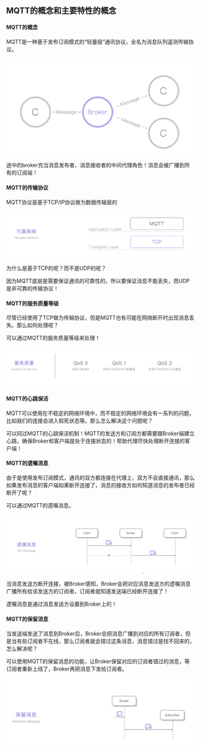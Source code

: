 ## MQTT的概念和主要特性的概念



#### MQTT的概念

MQTT是一种基于发布订阅模式的“轻量级”通讯协议，全名为消息队列遥测传输协议。

![avatar](../images/WechatIMG705.png)

途中的broker充当消息发布者、消息接收者的中间代理角色！消息会被广播到所有的订阅端！



#### MQTT的传输协议

MQTT协议是基于TCP/IP协议做为数据传输层的

![avatar](../images/WechatIMG706.png)

为什么是基于TCP的呢？而不是UDP的呢？

因为MQTT底层是需要保证通讯的可靠性的，所以要保证消息不能丢失，而UDP是非可靠的传输协议！



#### MQTT的服务质量等级

尽管已经使用了TCP做为传输协议，但是MQTT也有可能在网络断开时出现消息丢失。那么如何处理呢？

可以通过MQTT的服务质量等级来处理！

![avatar](../images/WechatIMG707.png)



#### MQTT的心跳保活

MQTT可以使用在不稳定的网络环境中，而不稳定的网络环境会有一系列的问题，比如我们的连接会进入假死状态等。那么怎么解决这个问题呢？

可以同过MQTT的心跳保活机制！MQTT的发送方和订阅方都需要跟Broker端建立心跳，确保Broker和客户端是处于连接状态的！帮助代理尽快处理断开连接的客户端！



#### MQTT的遗嘱消息

由于是使用发布订阅模式，通讯的双方都连接在代理上，双方不会直接通讯，那么如果发布消息的客户端如果断开连接了，消息的接收方如何知道消息的发布者已经断开了呢？

可以通过MQTT的遗嘱消息。

![avatar](../images/WechatIMG708.png)

当消息发送方断开连接，被Broker感知，Broker会把对应消息发送方的遗嘱消息广播所有给该发送方的订阅者，订阅者就知道发送端已经断开连接了！

遗嘱消息是通过消息发送方设置到Broker上的！



#### MQTT的保留消息

当发送端发送了消息到Broker后，Broker会把消息广播到对应的所有订阅者，但是当有些订阅者不在线，那么订阅者就会错过这条消息，消息错过是找不回来的，怎么解决呢？

可以使用MQTT的保留消息的功能，让Broker保留对应的订阅者错过的消息，等订阅者重新上线了，Broker再把消息下发给订阅者。

![avatar](../images/WechatIMG709.png)
